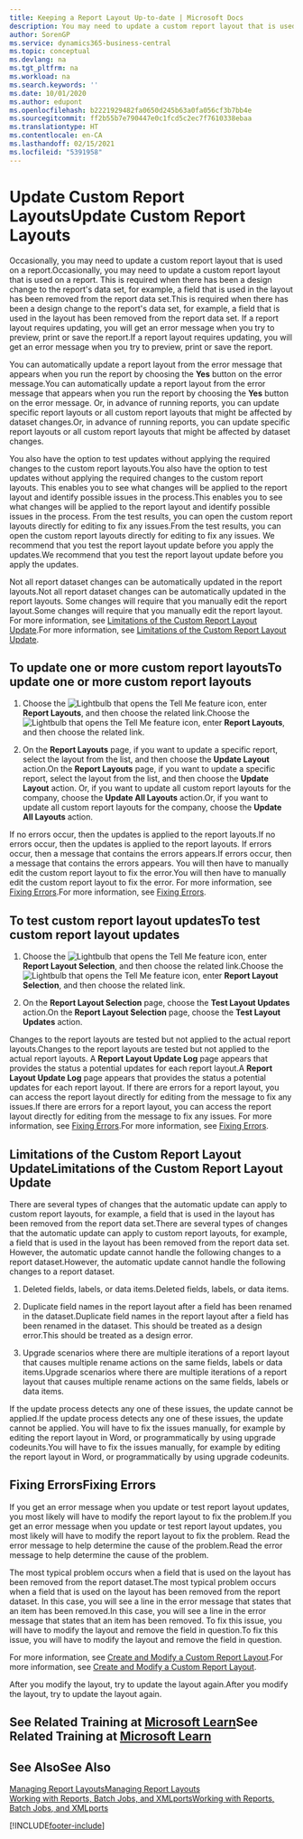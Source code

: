 ```yaml
---
title: Keeping a Report Layout Up-to-date | Microsoft Docs
description: You may need to update a custom report layout that is used on a report. This is required when there has been a design change to the report's data set, for example, a field that is used in the layout has been removed from the report data set.
author: SorenGP
ms.service: dynamics365-business-central
ms.topic: conceptual
ms.devlang: na
ms.tgt_pltfrm: na
ms.workload: na
ms.search.keywords: ''
ms.date: 10/01/2020
ms.author: edupont
ms.openlocfilehash: b2221929482fa0650d245b63a0fa056cf3b7bb4e
ms.sourcegitcommit: ff2b55b7e790447e0c1fcd5c2ec7f7610338ebaa
ms.translationtype: HT
ms.contentlocale: en-CA
ms.lasthandoff: 02/15/2021
ms.locfileid: "5391958"
---
```

# <a name="update-custom-report-layouts"></a><span data-ttu-id="1e21b-104">Update Custom Report Layouts</span><span class="sxs-lookup"><span data-stu-id="1e21b-104">Update Custom Report Layouts</span></span>
<span data-ttu-id="1e21b-105">Occasionally, you may need to update a custom report layout that is used on a report.</span><span class="sxs-lookup"><span data-stu-id="1e21b-105">Occasionally, you may need to update a custom report layout that is used on a report.</span></span> <span data-ttu-id="1e21b-106">This is required when there has been a design change to the report's data set, for example, a field that is used in the layout has been removed from the report data set.</span><span class="sxs-lookup"><span data-stu-id="1e21b-106">This is required when there has been a design change to the report's data set, for example, a field that is used in the layout has been removed from the report data set.</span></span> <span data-ttu-id="1e21b-107">If a report layout requires updating, you will get an error message when you try to preview, print or save the report.</span><span class="sxs-lookup"><span data-stu-id="1e21b-107">If a report layout requires updating, you will get an error message when you try to preview, print or save the report.</span></span>  

<span data-ttu-id="1e21b-108">You can automatically update a report layout from the error message that appears when you run the report by choosing the **Yes** button on the error message.</span><span class="sxs-lookup"><span data-stu-id="1e21b-108">You can automatically update a report layout from the error message that appears when you run the report by choosing the **Yes** button on the error message.</span></span> <span data-ttu-id="1e21b-109">Or, in advance of running reports, you can update specific report layouts or all custom report layouts that might be affected by dataset changes.</span><span class="sxs-lookup"><span data-stu-id="1e21b-109">Or, in advance of running reports, you can update specific report layouts or all custom report layouts that might be affected by dataset changes.</span></span>  

<span data-ttu-id="1e21b-110">You also have the option to test updates without applying the required changes to the custom report layouts.</span><span class="sxs-lookup"><span data-stu-id="1e21b-110">You also have the option to test updates without applying the required changes to the custom report layouts.</span></span> <span data-ttu-id="1e21b-111">This enables you to see what changes will be applied to the report layout and identify possible issues in the process.</span><span class="sxs-lookup"><span data-stu-id="1e21b-111">This enables you to see what changes will be applied to the report layout and identify possible issues in the process.</span></span> <span data-ttu-id="1e21b-112">From the test results, you can open the custom report layouts directly for editing to fix any issues.</span><span class="sxs-lookup"><span data-stu-id="1e21b-112">From the test results, you can open the custom report layouts directly for editing to fix any issues.</span></span> <span data-ttu-id="1e21b-113">We recommend that you test the report layout update before you apply the updates.</span><span class="sxs-lookup"><span data-stu-id="1e21b-113">We recommend that you test the report layout update before you apply the updates.</span></span>  

<span data-ttu-id="1e21b-114">Not all report dataset changes can be automatically updated in the report layouts.</span><span class="sxs-lookup"><span data-stu-id="1e21b-114">Not all report dataset changes can be automatically updated in the report layouts.</span></span> <span data-ttu-id="1e21b-115">Some changes will require that you manually edit the report layout.</span><span class="sxs-lookup"><span data-stu-id="1e21b-115">Some changes will require that you manually edit the report layout.</span></span> <span data-ttu-id="1e21b-116">For more information, see [Limitations of the Custom Report Layout Update](ui-update-report-layouts.md#UpdateLimitations).</span><span class="sxs-lookup"><span data-stu-id="1e21b-116">For more information, see [Limitations of the Custom Report Layout Update](ui-update-report-layouts.md#UpdateLimitations).</span></span>  

## <a name="to-update-one-or-more-custom-report-layouts"></a><span data-ttu-id="1e21b-117">To update one or more custom report layouts</span><span class="sxs-lookup"><span data-stu-id="1e21b-117">To update one or more custom report layouts</span></span>  

1.  <span data-ttu-id="1e21b-118">Choose the ![Lightbulb that opens the Tell Me feature](media/ui-search/search_small.png "Tell me what you want to do") icon, enter **Report Layouts**, and then choose the related link.</span><span class="sxs-lookup"><span data-stu-id="1e21b-118">Choose the ![Lightbulb that opens the Tell Me feature](media/ui-search/search_small.png "Tell me what you want to do") icon, enter **Report Layouts**, and then choose the related link.</span></span>  

2.  <span data-ttu-id="1e21b-119">On the **Report Layouts** page, if you want to update a specific report, select the layout from the list, and then choose the **Update Layout** action.</span><span class="sxs-lookup"><span data-stu-id="1e21b-119">On the **Report Layouts** page, if you want to update a specific report, select the layout from the list, and then choose the **Update Layout** action.</span></span> <span data-ttu-id="1e21b-120">Or, if you want to update all custom report layouts for the company, choose the **Update All Layouts** action.</span><span class="sxs-lookup"><span data-stu-id="1e21b-120">Or, if you want to update all custom report layouts for the company, choose the **Update All Layouts** action.</span></span>  

<span data-ttu-id="1e21b-121">If no errors occur, then the updates is applied to the report layouts.</span><span class="sxs-lookup"><span data-stu-id="1e21b-121">If no errors occur, then the updates is applied to the report layouts.</span></span> <span data-ttu-id="1e21b-122">If errors occur, then a message that contains the errors appears.</span><span class="sxs-lookup"><span data-stu-id="1e21b-122">If errors occur, then a message that contains the errors appears.</span></span> <span data-ttu-id="1e21b-123">You will then have to manually edit the custom report layout to fix the error.</span><span class="sxs-lookup"><span data-stu-id="1e21b-123">You will then have to manually edit the custom report layout to fix the error.</span></span> <span data-ttu-id="1e21b-124">For more information, see [Fixing Errors](ui-update-report-layouts.md#FixErrors).</span><span class="sxs-lookup"><span data-stu-id="1e21b-124">For more information, see [Fixing Errors](ui-update-report-layouts.md#FixErrors).</span></span>  

## <a name="to-test-custom-report-layout-updates"></a><span data-ttu-id="1e21b-125">To test custom report layout updates</span><span class="sxs-lookup"><span data-stu-id="1e21b-125">To test custom report layout updates</span></span>  

1.  <span data-ttu-id="1e21b-126">Choose the ![Lightbulb that opens the Tell Me feature](media/ui-search/search_small.png "Tell me what you want to do") icon, enter **Report Layout Selection**, and then choose the related link.</span><span class="sxs-lookup"><span data-stu-id="1e21b-126">Choose the ![Lightbulb that opens the Tell Me feature](media/ui-search/search_small.png "Tell me what you want to do") icon, enter **Report Layout Selection**, and then choose the related link.</span></span>  

2.  <span data-ttu-id="1e21b-127">On the **Report Layout Selection** page, choose the **Test Layout Updates** action.</span><span class="sxs-lookup"><span data-stu-id="1e21b-127">On the **Report Layout Selection** page, choose the **Test Layout Updates** action.</span></span>  

 <span data-ttu-id="1e21b-128">Changes to the report layouts are tested but not applied to the actual report layouts.</span><span class="sxs-lookup"><span data-stu-id="1e21b-128">Changes to the report layouts are tested but not applied to the actual report layouts.</span></span> <span data-ttu-id="1e21b-129">A **Report Layout Update Log** page appears that provides the status a potential updates for each report layout.</span><span class="sxs-lookup"><span data-stu-id="1e21b-129">A **Report Layout Update Log** page appears that provides the status a potential updates for each report layout.</span></span> <span data-ttu-id="1e21b-130">If there are errors for a report layout, you can access the report layout directly for editing from the message to fix any issues.</span><span class="sxs-lookup"><span data-stu-id="1e21b-130">If there are errors for a report layout, you can access the report layout directly for editing from the message to fix any issues.</span></span> <span data-ttu-id="1e21b-131">For more information, see [Fixing Errors](ui-update-report-layouts.md#FixErrors).</span><span class="sxs-lookup"><span data-stu-id="1e21b-131">For more information, see [Fixing Errors](ui-update-report-layouts.md#FixErrors).</span></span>  

##  <a name="limitations-of-the-custom-report-layout-update"></a><a name="UpdateLimitations"></a> <span data-ttu-id="1e21b-132">Limitations of the Custom Report Layout Update</span><span class="sxs-lookup"><span data-stu-id="1e21b-132">Limitations of the Custom Report Layout Update</span></span>  
 <span data-ttu-id="1e21b-133">There are several types of changes that the automatic update can apply to custom report layouts, for example, a field that is used in the layout has been removed from the report data set.</span><span class="sxs-lookup"><span data-stu-id="1e21b-133">There are several types of changes that the automatic update can apply to custom report layouts, for example, a field that is used in the layout has been removed from the report data set.</span></span> <span data-ttu-id="1e21b-134">However, the automatic update cannot handle the following changes to a report dataset.</span><span class="sxs-lookup"><span data-stu-id="1e21b-134">However, the automatic update cannot handle the following changes to a report dataset.</span></span>  

1.  <span data-ttu-id="1e21b-135">Deleted fields, labels, or data items.</span><span class="sxs-lookup"><span data-stu-id="1e21b-135">Deleted fields, labels, or data items.</span></span>  

2.  <span data-ttu-id="1e21b-136">Duplicate field names in the report layout after a field has been renamed in the dataset.</span><span class="sxs-lookup"><span data-stu-id="1e21b-136">Duplicate field names in the report layout after a field has been renamed in the dataset.</span></span> <span data-ttu-id="1e21b-137">This should be treated as a design error.</span><span class="sxs-lookup"><span data-stu-id="1e21b-137">This should be treated as a design error.</span></span>  

3.  <span data-ttu-id="1e21b-138">Upgrade scenarios where there are multiple iterations of a report layout that causes multiple rename actions on the same fields, labels or data items.</span><span class="sxs-lookup"><span data-stu-id="1e21b-138">Upgrade scenarios where there are multiple iterations of a report layout that causes multiple rename actions on the same fields, labels or data items.</span></span>  

 <span data-ttu-id="1e21b-139">If the update process detects any one of these issues, the update cannot be applied.</span><span class="sxs-lookup"><span data-stu-id="1e21b-139">If the update process detects any one of these issues, the update cannot be applied.</span></span> <span data-ttu-id="1e21b-140">You will have to fix the issues manually, for example by editing the report layout in Word, or programmatically by using upgrade codeunits.</span><span class="sxs-lookup"><span data-stu-id="1e21b-140">You will have to fix the issues manually, for example by editing the report layout in Word, or programmatically by using upgrade codeunits.</span></span>  

##  <a name="fixing-errors"></a><a name="FixErrors"></a> <span data-ttu-id="1e21b-141">Fixing Errors</span><span class="sxs-lookup"><span data-stu-id="1e21b-141">Fixing Errors</span></span>  
 <span data-ttu-id="1e21b-142">If you get an error message when you update or test report layout updates, you most likely will have to modify the report layout to fix the problem.</span><span class="sxs-lookup"><span data-stu-id="1e21b-142">If you get an error message when you update or test report layout updates, you most likely will have to modify the report layout to fix the problem.</span></span> <span data-ttu-id="1e21b-143">Read the error message to help determine the cause of the problem.</span><span class="sxs-lookup"><span data-stu-id="1e21b-143">Read the error message to help determine the cause of the problem.</span></span>  

 <span data-ttu-id="1e21b-144">The most typical problem occurs when a field that is used on the layout has been removed from the report dataset.</span><span class="sxs-lookup"><span data-stu-id="1e21b-144">The most typical problem occurs when a field that is used on the layout has been removed from the report dataset.</span></span> <span data-ttu-id="1e21b-145">In this case, you will see a line in the error message that states that an item has been removed.</span><span class="sxs-lookup"><span data-stu-id="1e21b-145">In this case, you will see a line in the error message that states that an item has been removed.</span></span> <span data-ttu-id="1e21b-146">To fix this issue, you will have to modify the layout and remove the field in question.</span><span class="sxs-lookup"><span data-stu-id="1e21b-146">To fix this issue, you will have to modify the layout and remove the field in question.</span></span>  

 <span data-ttu-id="1e21b-147">For more information, see [Create and Modify a Custom Report Layout](ui-how-create-custom-report-layout.md#ModifyCustomLayout).</span><span class="sxs-lookup"><span data-stu-id="1e21b-147">For more information, see [Create and Modify a Custom Report Layout](ui-how-create-custom-report-layout.md#ModifyCustomLayout).</span></span>  

<span data-ttu-id="1e21b-148">After you modify the layout, try to update the layout again.</span><span class="sxs-lookup"><span data-stu-id="1e21b-148">After you modify the layout, try to update the layout again.</span></span>  

## <a name="see-related-training-at-microsoft-learn"></a><span data-ttu-id="1e21b-149">See Related Training at [Microsoft Learn](/learn/modules/change-documents-dynamics-365-business-central/index)</span><span class="sxs-lookup"><span data-stu-id="1e21b-149">See Related Training at [Microsoft Learn](/learn/modules/change-documents-dynamics-365-business-central/index)</span></span>

## <a name="see-also"></a><span data-ttu-id="1e21b-150">See Also</span><span class="sxs-lookup"><span data-stu-id="1e21b-150">See Also</span></span>  
 [<span data-ttu-id="1e21b-151">Managing Report Layouts</span><span class="sxs-lookup"><span data-stu-id="1e21b-151">Managing Report Layouts</span></span>](ui-manage-report-layouts.md)  
 [<span data-ttu-id="1e21b-152">Working with Reports, Batch Jobs, and XMLports</span><span class="sxs-lookup"><span data-stu-id="1e21b-152">Working with Reports, Batch Jobs, and XMLports</span></span>](ui-work-report.md)  


[!INCLUDE[footer-include](includes/footer-banner.md)]